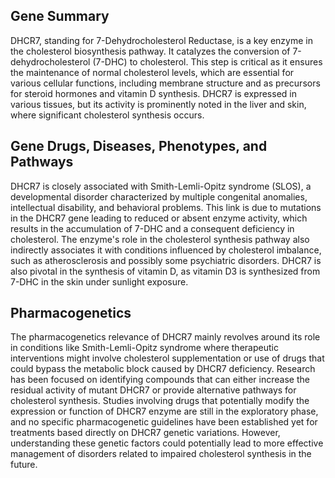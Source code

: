 ## Gene Summary
DHCR7, standing for 7-Dehydrocholesterol Reductase, is a key enzyme in the cholesterol biosynthesis pathway. It catalyzes the conversion of 7-dehydrocholesterol (7-DHC) to cholesterol. This step is critical as it ensures the maintenance of normal cholesterol levels, which are essential for various cellular functions, including membrane structure and as precursors for steroid hormones and vitamin D synthesis. DHCR7 is expressed in various tissues, but its activity is prominently noted in the liver and skin, where significant cholesterol synthesis occurs.

## Gene Drugs, Diseases, Phenotypes, and Pathways
DHCR7 is closely associated with Smith-Lemli-Opitz syndrome (SLOS), a developmental disorder characterized by multiple congenital anomalies, intellectual disability, and behavioral problems. This link is due to mutations in the DHCR7 gene leading to reduced or absent enzyme activity, which results in the accumulation of 7-DHC and a consequent deficiency in cholesterol. The enzyme's role in the cholesterol synthesis pathway also indirectly associates it with conditions influenced by cholesterol imbalance, such as atherosclerosis and possibly some psychiatric disorders. DHCR7 is also pivotal in the synthesis of vitamin D, as vitamin D3 is synthesized from 7-DHC in the skin under sunlight exposure.

## Pharmacogenetics
The pharmacogenetics relevance of DHCR7 mainly revolves around its role in conditions like Smith-Lemli-Opitz syndrome where therapeutic interventions might involve cholesterol supplementation or use of drugs that could bypass the metabolic block caused by DHCR7 deficiency. Research has been focused on identifying compounds that can either increase the residual activity of mutant DHCR7 or provide alternative pathways for cholesterol synthesis. Studies involving drugs that potentially modify the expression or function of DHCR7 enzyme are still in the exploratory phase, and no specific pharmacogenetic guidelines have been established yet for treatments based directly on DHCR7 genetic variations. However, understanding these genetic factors could potentially lead to more effective management of disorders related to impaired cholesterol synthesis in the future.